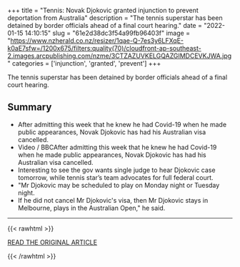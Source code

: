 +++
title = "Tennis: Novak Djokovic granted injunction to prevent deportation from Australia"
description = "The tennis superstar has been detained by border officials ahead of a final court hearing."
date = "2022-01-15 14:10:15"
slug = "61e2d38dc3f54a99fb96403f"
image = "https://www.nzherald.co.nz/resizer/1qae-Q-7es3y6LFXqE-k0aE7sfw=/1200x675/filters:quality(70)/cloudfront-ap-southeast-2.images.arcpublishing.com/nzme/3CTZAZUVKELGQAZGIMDCEVKJWA.jpg"
categories = ['injunction', 'granted', 'prevent']
+++

The tennis superstar has been detained by border officials ahead of a final court hearing.

## Summary

- After admitting this week that he knew he had Covid-19 when he made public appearances, Novak Djokovic has had his Australian visa cancelled.
- Video / BBCAfter admitting this week that he knew he had Covid-19 when he made public appearances, Novak Djokovic has had his Australian visa cancelled.
- Interesting to see the gov wants single judge to hear Djokovic case tomorrow, while tennis star’s team advocates for full federal court.
- "Mr Djokovic may be scheduled to play on Monday night or Tuesday night.
- If he did not cancel Mr Djokovic's visa, then Mr Djokovic stays in Melbourne, plays in the Australian Open," he said.

---

{{< rawhtml >}}
  <p class="article-category">
    <a target="_blank" href="https://www.nzherald.co.nz/sport/tennis-novak-djokovic-granted-injunction-to-prevent-deportation-from-australia/ZPPAL2JVPMXJI44YKOXZ7JLIEI/">READ THE ORIGINAL ARTICLE</a>
  </p>
{{< /rawhtml >}}
